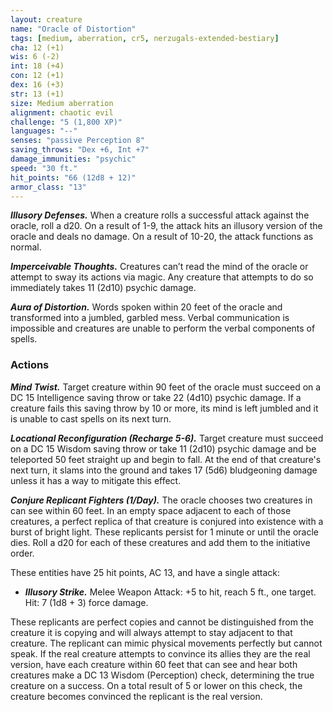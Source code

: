 ```yaml
---
layout: creature
name: "Oracle of Distortion"
tags: [medium, aberration, cr5, nerzugals-extended-bestiary]
cha: 12 (+1)
wis: 6 (-2)
int: 18 (+4)
con: 12 (+1)
dex: 16 (+3)
str: 13 (+1)
size: Medium aberration
alignment: chaotic evil
challenge: "5 (1,800 XP)"
languages: "--"
senses: "passive Perception 8"
saving_throws: "Dex +6, Int +7"
damage_immunities: "psychic"
speed: "30 ft."
hit_points: "66 (12d8 + 12)"
armor_class: "13"
---
```


***Illusory Defenses.*** When a creature rolls a successful
attack against the oracle, roll a d20. On a result of 1-9,
the attack hits an illusory version of the oracle and
deals no damage. On a result of 10-20, the attack
functions as normal.

***Imperceivable Thoughts.*** Creatures can’t read the mind
of the oracle or attempt to sway its actions via magic.
Any creature that attempts to do so immediately takes
11 (2d10) psychic damage.

***Aura of Distortion.*** Words spoken within 20 feet of the
oracle and transformed into a jumbled, garbled mess.
Verbal communication is impossible and creatures are
unable to perform the verbal components of spells.

### Actions

***Mind Twist.*** Target creature within 90 feet of the oracle
must succeed on a DC 15 Intelligence saving throw or
take 22 (4d10) psychic damage. If a creature fails this
saving throw by 10 or more, its mind is left jumbled
and it is unable to cast spells on its next turn.

***Locational Reconfiguration (Recharge 5-6).*** Target
creature must succeed on a DC 15 Wisdom saving
throw or take 11 (2d10) psychic damage and be
teleported 50 feet straight up and begin to fall. At the
end of that creature's next turn, it slams into the
ground and takes 17 (5d6) bludgeoning damage unless
it has a way to mitigate this effect.

***Conjure Replicant Fighters (1/Day).*** The oracle chooses
two creatures in can see within 60 feet. In an empty
space adjacent to each of those creatures, a perfect
replica of that creature is conjured into existence with
a burst of bright light. These replicants persist for 1
minute or until the oracle dies. Roll a d20 for each of
these creatures and add them to the initiative order.

These entities have 25 hit points, AC 13, and have a
single attack:
* ***Illusory Strike.*** Melee Weapon Attack: +5 to hit, reach
5 ft., one target. Hit: 7 (1d8 + 3) force damage.

These replicants are perfect copies and cannot be
distinguished from the creature it is copying and will
always attempt to stay adjacent to that creature. The
replicant can mimic physical movements perfectly but
cannot speak. If the real creature attempts to convince
its allies they are the real version, have each creature
within 60 feet that can see and hear both creatures
make a DC 13 Wisdom (Perception) check,
determining the true creature on a success. On a total
result of 5 or lower on this check, the creature
becomes convinced the replicant is the real version.
